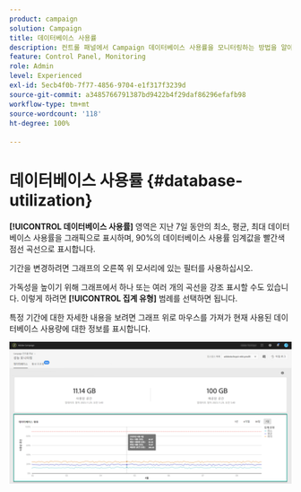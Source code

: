 ```yaml
---
product: campaign
solution: Campaign
title: 데이터베이스 사용률
description: 컨트롤 패널에서 Campaign 데이터베이스 사용률을 모니터링하는 방법을 알아봅니다.
feature: Control Panel, Monitoring
role: Admin
level: Experienced
exl-id: 5ecb4f0b-7f77-4856-9704-e1f317f3239d
source-git-commit: a3485766791387bd9422b4f29daf86296efafb98
workflow-type: tm+mt
source-wordcount: '118'
ht-degree: 100%

---
```


# 데이터베이스 사용률 {#database-utilization}

**[!UICONTROL 데이터베이스 사용률]** 영역은 지난 7일 동안의 최소, 평균, 최대 데이터베이스 사용률을 그래픽으로 표시하며, 90%의 데이터베이스 사용률 임계값을 빨간색 점선 곡선으로 표시합니다.

기간을 변경하려면 그래프의 오른쪽 위 모서리에 있는 필터를 사용하십시오.

가독성을 높이기 위해 그래프에서 하나 또는 여러 개의 곡선을 강조 표시할 수도 있습니다. 이렇게 하려면 **[!UICONTROL 집계 유형]** 범례를 선택하면 됩니다.

특정 기간에 대한 자세한 내용을 보려면 그래프 위로 마우스를 가져가 현재 사용된 데이터베이스 사용량에 대한 정보를 표시합니다.

![](assets/databases_dashboard_detail.png)
